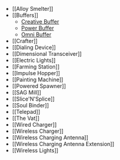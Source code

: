 * [[Alloy Smelter]]
* [[Buffers]]
  * [Creative Buffer](buffers.md#creative-buffer)
  * [Power Buffer](buffers.md#power-buffer)
  * [Omni Buffer](buffers.md#omni-buffer)
* [[Crafter]]
* [[Dialing Device]]
* [[Dimensional Transceiver]]
* [[Electric Lights]]
* [[Farming Station]]
* [[Impulse Hopper]]
* [[Painting Machine]]
* [[Powered Spawner]]
* [[SAG Mill]]
* [[Slice'N'Splice]]
* [[Soul Binder]]
* [[Telepad]]
* [[The Vat]]
* [[Wired Charger]]
* [[Wireless Charger]]
* [[Wireless Charging Antenna]]
* [[Wireless Charging Antenna Extension]]
* [[Wireless Lights]]
